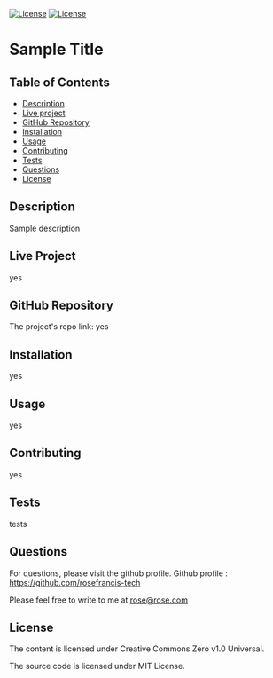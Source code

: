 

    
[![License](https://img.shields.io/badge/License-CC0%201.0-lightgrey)](https://creativecommons.org/publicdomain/zero/1.0/legalcode) 
[![License](https://img.shields.io/badge/License-MIT-violet)](https://choosealicense.com/licenses/mit/) 
    
# Sample Title
## Table of Contents
* [Description](#Description)
* [Live project](#Live-project)
* [GitHub Repository](#GitHub-Repository)
* [Installation](#Installation)
* [Usage](#Usage)
* [Contributing](#Contributing)
* [Tests](#Tests)
* [Questions](#Questions)
* [License](#License)
## Description 
Sample description
## Live Project
yes
## GitHub Repository
The project's repo link: yes
## Installation
yes
## Usage
yes
## Contributing
yes
## Tests
tests
## Questions
For questions, please visit the github profile.
Github profile : https://github.com/rosefrancis-tech

Please feel free to write to me at rose@rose.com

## License

    
The content is licensed under Creative Commons Zero v1.0 Universal.      
          
The source code is licensed under MIT License.      
        
    

